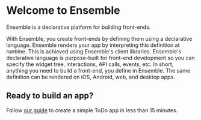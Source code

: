 # Welcome to Ensemble

Ensemble is a declarative platform for building front-ends.

With Ensemble, you create front-ends by defining them using a declarative language. Ensemble renders your app by interpreting this definition at runtime. This is achieved using Ensemble's client libraries. Ensemble's declarative language is purpose-built for front-end development so you can specify the widget tree, interactions, API calls, events, etc. In short, anything you need to build a front-end, you define in Ensemble. The same definition can be rendered on iOS, Android, web, and desktop apps.


## Ready to build an app?

Follow [our guide]() to create a simple ToDo app in less than 15 minutes.
